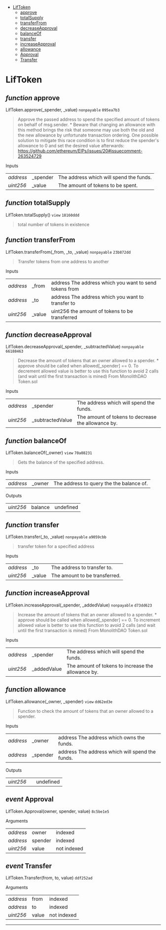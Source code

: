 * [LifToken](#liftoken)
  * [approve](#function-approve)
  * [totalSupply](#function-totalsupply)
  * [transferFrom](#function-transferfrom)
  * [decreaseApproval](#function-decreaseapproval)
  * [balanceOf](#function-balanceof)
  * [transfer](#function-transfer)
  * [increaseApproval](#function-increaseapproval)
  * [allowance](#function-allowance)
  * [Approval](#event-approval)
  * [Transfer](#event-transfer)

# LifToken


## *function* approve

LifToken.approve(_spender, _value) `nonpayable` `095ea7b3`

> Approve the passed address to spend the specified amount of tokens on behalf of msg.sender.   * Beware that changing an allowance with this method brings the risk that someone may use both the old and the new allowance by unfortunate transaction ordering. One possible solution to mitigate this race condition is to first reduce the spender's allowance to 0 and set the desired value afterwards: https://github.com/ethereum/EIPs/issues/20#issuecomment-263524729

Inputs

| | | |
|-|-|-|
| *address* | _spender | The address which will spend the funds. |
| *uint256* | _value | The amount of tokens to be spent. |


## *function* totalSupply

LifToken.totalSupply() `view` `18160ddd`

> total number of tokens in existence




## *function* transferFrom

LifToken.transferFrom(_from, _to, _value) `nonpayable` `23b872dd`

> Transfer tokens from one address to another

Inputs

| | | |
|-|-|-|
| *address* | _from | address The address which you want to send tokens from |
| *address* | _to | address The address which you want to transfer to |
| *uint256* | _value | uint256 the amount of tokens to be transferred |


## *function* decreaseApproval

LifToken.decreaseApproval(_spender, _subtractedValue) `nonpayable` `66188463`

> Decrease the amount of tokens that an owner allowed to a spender.   * approve should be called when allowed[_spender] == 0. To decrement allowed value is better to use this function to avoid 2 calls (and wait until the first transaction is mined) From MonolithDAO Token.sol

Inputs

| | | |
|-|-|-|
| *address* | _spender | The address which will spend the funds. |
| *uint256* | _subtractedValue | The amount of tokens to decrease the allowance by. |


## *function* balanceOf

LifToken.balanceOf(_owner) `view` `70a08231`

> Gets the balance of the specified address.

Inputs

| | | |
|-|-|-|
| *address* | _owner | The address to query the the balance of. |

Outputs

| | | |
|-|-|-|
| *uint256* | balance | undefined |

## *function* transfer

LifToken.transfer(_to, _value) `nonpayable` `a9059cbb`

> transfer token for a specified address

Inputs

| | | |
|-|-|-|
| *address* | _to | The address to transfer to. |
| *uint256* | _value | The amount to be transferred. |


## *function* increaseApproval

LifToken.increaseApproval(_spender, _addedValue) `nonpayable` `d73dd623`

> Increase the amount of tokens that an owner allowed to a spender.   * approve should be called when allowed[_spender] == 0. To increment allowed value is better to use this function to avoid 2 calls (and wait until the first transaction is mined) From MonolithDAO Token.sol

Inputs

| | | |
|-|-|-|
| *address* | _spender | The address which will spend the funds. |
| *uint256* | _addedValue | The amount of tokens to increase the allowance by. |


## *function* allowance

LifToken.allowance(_owner, _spender) `view` `dd62ed3e`

> Function to check the amount of tokens that an owner allowed to a spender.

Inputs

| | | |
|-|-|-|
| *address* | _owner | address The address which owns the funds. |
| *address* | _spender | address The address which will spend the funds. |

Outputs

| | | |
|-|-|-|
| *uint256* |  | undefined |
## *event* Approval

LifToken.Approval(owner, spender, value) `8c5be1e5`

Arguments

| | | |
|-|-|-|
| *address* | owner | indexed |
| *address* | spender | indexed |
| *uint256* | value | not indexed |

## *event* Transfer

LifToken.Transfer(from, to, value) `ddf252ad`

Arguments

| | | |
|-|-|-|
| *address* | from | indexed |
| *address* | to | indexed |
| *uint256* | value | not indexed |


---